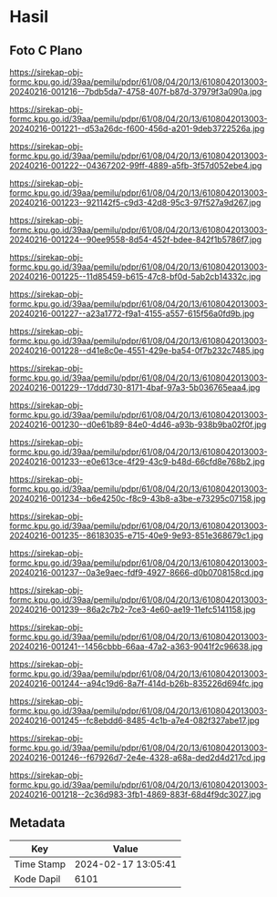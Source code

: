 # Hasil

## Foto C Plano

https://sirekap-obj-formc.kpu.go.id/39aa/pemilu/pdpr/61/08/04/20/13/6108042013003-20240216-001216--7bdb5da7-4758-407f-b87d-37979f3a090a.jpg

https://sirekap-obj-formc.kpu.go.id/39aa/pemilu/pdpr/61/08/04/20/13/6108042013003-20240216-001221--d53a26dc-f600-456d-a201-9deb3722526a.jpg

https://sirekap-obj-formc.kpu.go.id/39aa/pemilu/pdpr/61/08/04/20/13/6108042013003-20240216-001222--04367202-99ff-4889-a5fb-3f57d052ebe4.jpg

https://sirekap-obj-formc.kpu.go.id/39aa/pemilu/pdpr/61/08/04/20/13/6108042013003-20240216-001223--921142f5-c9d3-42d8-95c3-97f527a9d267.jpg

https://sirekap-obj-formc.kpu.go.id/39aa/pemilu/pdpr/61/08/04/20/13/6108042013003-20240216-001224--90ee9558-8d54-452f-bdee-842f1b5786f7.jpg

https://sirekap-obj-formc.kpu.go.id/39aa/pemilu/pdpr/61/08/04/20/13/6108042013003-20240216-001225--11d85459-b615-47c8-bf0d-5ab2cb14332c.jpg

https://sirekap-obj-formc.kpu.go.id/39aa/pemilu/pdpr/61/08/04/20/13/6108042013003-20240216-001227--a23a1772-f9a1-4155-a557-615f56a0fd9b.jpg

https://sirekap-obj-formc.kpu.go.id/39aa/pemilu/pdpr/61/08/04/20/13/6108042013003-20240216-001228--d41e8c0e-4551-429e-ba54-0f7b232c7485.jpg

https://sirekap-obj-formc.kpu.go.id/39aa/pemilu/pdpr/61/08/04/20/13/6108042013003-20240216-001229--17ddd730-8171-4baf-97a3-5b036765eaa4.jpg

https://sirekap-obj-formc.kpu.go.id/39aa/pemilu/pdpr/61/08/04/20/13/6108042013003-20240216-001230--d0e61b89-84e0-4d46-a93b-938b9ba02f0f.jpg

https://sirekap-obj-formc.kpu.go.id/39aa/pemilu/pdpr/61/08/04/20/13/6108042013003-20240216-001233--e0e613ce-4f29-43c9-b48d-66cfd8e768b2.jpg

https://sirekap-obj-formc.kpu.go.id/39aa/pemilu/pdpr/61/08/04/20/13/6108042013003-20240216-001234--b6e4250c-f8c9-43b8-a3be-e73295c07158.jpg

https://sirekap-obj-formc.kpu.go.id/39aa/pemilu/pdpr/61/08/04/20/13/6108042013003-20240216-001235--86183035-e715-40e9-9e93-851e368679c1.jpg

https://sirekap-obj-formc.kpu.go.id/39aa/pemilu/pdpr/61/08/04/20/13/6108042013003-20240216-001237--0a3e9aec-fdf9-4927-8666-d0b0708158cd.jpg

https://sirekap-obj-formc.kpu.go.id/39aa/pemilu/pdpr/61/08/04/20/13/6108042013003-20240216-001239--86a2c7b2-7ce3-4e60-ae19-11efc5141158.jpg

https://sirekap-obj-formc.kpu.go.id/39aa/pemilu/pdpr/61/08/04/20/13/6108042013003-20240216-001241--1456cbbb-66aa-47a2-a363-9041f2c96638.jpg

https://sirekap-obj-formc.kpu.go.id/39aa/pemilu/pdpr/61/08/04/20/13/6108042013003-20240216-001244--a94c19d6-8a7f-414d-b26b-835226d694fc.jpg

https://sirekap-obj-formc.kpu.go.id/39aa/pemilu/pdpr/61/08/04/20/13/6108042013003-20240216-001245--fc8ebdd6-8485-4c1b-a7e4-082f327abe17.jpg

https://sirekap-obj-formc.kpu.go.id/39aa/pemilu/pdpr/61/08/04/20/13/6108042013003-20240216-001246--f67926d7-2e4e-4328-a68a-ded2d4d217cd.jpg

https://sirekap-obj-formc.kpu.go.id/39aa/pemilu/pdpr/61/08/04/20/13/6108042013003-20240216-001218--2c36d983-3fb1-4869-883f-68d4f9dc3027.jpg


## Metadata

| Key        | Value               |
| ---------- | ------------------- |
| Time Stamp | 2024-02-17 13:05:41 |
| Kode Dapil | 6101                |



